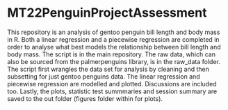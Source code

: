 # MT22PenguinProjectAssessment

This repository is an analysis of gentoo penguin bill length and body mass in R. Both a linear regression and a piecewise regression are completed in order to analyse what best models the relationship between bill length and body mass. The script is in the main repository. The raw data, which can also be sourced from the palmerpenguins library, is in the raw_data folder. The script first wrangles the data set for analysis by cleaning and then subsetting for just gentoo penguins data. The linear regression and piecewise regression are modelled and plotted. Discussions are included too. Lastly, the plots, statistic test summmaries and session summary are saved to the out folder (figures folder within for plots).
